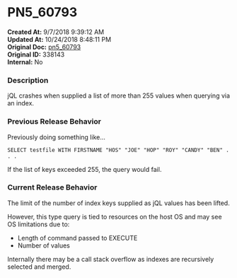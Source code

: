 # PN5_60793

**Created At:** 9/7/2018 9:39:12 AM  
**Updated At:** 10/24/2018 8:48:11 PM  
**Original Doc:** [pn5_60793](https://docs.jbase.com/48420-5-7-1-release-notes/pn5_60793)  
**Original ID:** 338143  
**Internal:** No  


### Description

jQL crashes when supplied a list of more than 255 values when querying via an index.



### Previous Release Behavior

Previously doing something like...

```
SELECT testfile WITH FIRSTNAME "HOS" "JOE" "HOP" "ROY" "CANDY" "BEN" . . .
```

If the list of keys exceeded 255, the query would fail.



### Current Release Behavior

The limit of the number of index keys supplied as jQL values has been lifted.

However, this type query is tied to resources on the host OS and may see OS limitations due to:

- Length of command passed to EXECUTE
- Number of values


Internally there may be a call stack overflow as indexes are recursively selected and merged.
